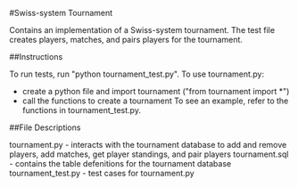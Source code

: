 #Swiss-system Tournament

Contains an implementation of a Swiss-system tournament. The test file creates players, matches, and pairs players for the tournament. 


##Instructions

To run tests, run "python tournament_test.py". 
To use tournament.py:
- create a python file and import tournament ("from tournament import *")
- call the functions to create a tournament
To see an example, refer to the functions in tournament_test.py.


##File Descriptions

tournament.py - interacts with the tournament database to add and remove players, add matches, get player standings, and pair players
tournament.sql - contains the table defenitions for the tournament database
tournament_test.py - test cases for tournament.py
